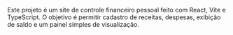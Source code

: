 <!-- Use this file to provide workspace-specific custom instructions to Copilot. For more details, visit https://code.visualstudio.com/docs/copilot/copilot-customization#_use-a-githubcopilotinstructionsmd-file -->

Este projeto é um site de controle financeiro pessoal feito com React, Vite e TypeScript. O objetivo é permitir cadastro de receitas, despesas, exibição de saldo e um painel simples de visualização.
